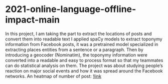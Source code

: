 # 2021-online-language-offline-impact-main
In this project, I am taking the part to extract the locations of posts and convert them into readable text
I applied spaCy models to extract toponymy information from Facebook posts, it was a pretrained model specialized in extracting places entities from a sentence or a paragraph. Then by introducing a geocoder (Nominatim), the toponymy information were converted into a readable and easy to process format so that my teammates can do statistical analysis on them. The project was about studying people’s reaction on major social events and how it was spread around the Facebook networks.
An heatmap of number of post: [!link](heatmap_number_posts.png)
